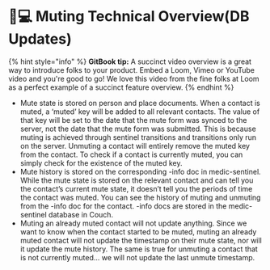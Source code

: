 # 🧑💻 Muting Technical Overview(DB Updates)

{% hint style="info" %}
**GitBook tip:** A succinct video overview is a great way to introduce folks to your product. Embed a Loom, Vimeo or YouTube video and you're good to go! We love this video from the fine folks at Loom as a perfect example of a succinct feature overview.
{% endhint %}



* Mute state is stored on person and place documents. When a contact is muted, a ‘muted’ key will be added to all relevant contacts. The value of that key will be set to the date that the mute form was synced to the server, not the date that the mute form was submitted. This is because muting is achieved through sentinel transitions and transitions only run on the server. Unmuting a contact will entirely remove the muted key from the contact. To check if a contact is currently muted, you can simply check for the existence of the muted key.
* Mute history is stored on the corresponding -info doc in medic-sentinel. While the mute state is stored on the relevant contact and can tell you the contact’s current mute state, it doesn’t tell you the periods of time the contact was muted. You can see the history of muting and unmuting from the -info doc for the contact. -info docs are stored in the medic-sentinel database in Couch.
* Muting an already muted contact will not update anything. Since we want to know when the contact started to be muted, muting an already muted contact will not update the timestamp on their mute state, nor will it update the mute history. The same is true for unmuting a contact that is not currently muted... we will not update the last unmute timestamp.
